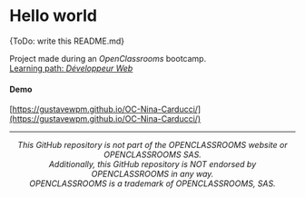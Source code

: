 # Hello world

{ToDo: write this README.md}

Project made during an _OpenClassrooms_ bootcamp.  
[Learning path: _Développeur Web_](https://openclassrooms.com/fr/paths/717-developpeur-web)

#### Demo

[https://gustavewpm.github.io/OC-Nina-Carducci/](https://gustavewpm.github.io/OC-Nina-Carducci/)

---

<p align="center"><em>This GitHub repository is not part of the OPENCLASSROOMS website or OPENCLASSROOMS SAS.<br>Additionally, this GitHub repository is NOT endorsed by OPENCLASSROOMS in any way.<br>OPENCLASSROOMS is a trademark of OPENCLASSROOMS, SAS.</em></p>
